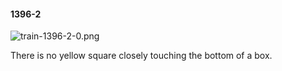 #### 1396-2
![train-1396-2-0.png](https://github.com/lil-lab/nlvr/raw/master/nlvr/train/images/60/train-1396-2-0.png "train-1396-2-0.png")

There is no yellow square closely touching the bottom of a box.